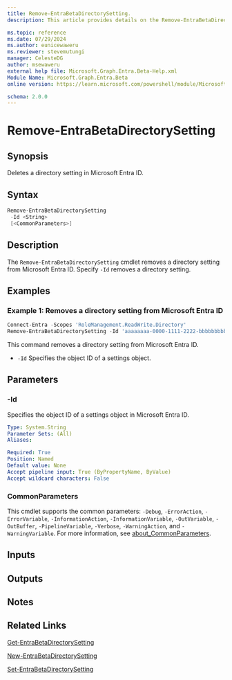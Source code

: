 ```yaml
---
title: Remove-EntraBetaDirectorySetting.
description: This article provides details on the Remove-EntraBetaDirectorySetting command.

ms.topic: reference
ms.date: 07/29/2024
ms.author: eunicewaweru
ms.reviewer: stevemutungi
manager: CelesteDG
author: msewaweru
external help file: Microsoft.Graph.Entra.Beta-Help.xml
Module Name: Microsoft.Graph.Entra.Beta
online version: https://learn.microsoft.com/powershell/module/Microsoft.Graph.Entra.Beta/Remove-EntraBetaDirectorySetting

schema: 2.0.0
---
```


# Remove-EntraBetaDirectorySetting

## Synopsis

Deletes a directory setting in  Microsoft Entra ID.
## Syntax

```powershell
Remove-EntraBetaDirectorySetting 
 -Id <String> 
 [<CommonParameters>]
```

## Description

The `Remove-EntraBetaDirectorySetting` cmdlet removes a directory setting from Microsoft Entra ID. Specify `-Id` removes a directory setting.

## Examples

### Example 1: Removes a directory setting from Microsoft Entra ID

```powershell
Connect-Entra -Scopes 'RoleManagement.ReadWrite.Directory'
Remove-EntraBetaDirectorySetting -Id 'aaaaaaaa-0000-1111-2222-bbbbbbbbbbbb'
```

This command removes a directory setting from Microsoft Entra ID.

- `-Id` Specifies the object ID of a settings object.

## Parameters

### -Id

Specifies the object ID of a settings object in Microsoft Entra ID.

```yaml
Type: System.String
Parameter Sets: (All)
Aliases:

Required: True
Position: Named
Default value: None
Accept pipeline input: True (ByPropertyName, ByValue)
Accept wildcard characters: False
```

### CommonParameters

This cmdlet supports the common parameters: `-Debug`, `-ErrorAction`, `-ErrorVariable`, `-InformationAction`, `-InformationVariable`, `-OutVariable`, `-OutBuffer`, `-PipelineVariable`, `-Verbose`, `-WarningAction`, and `-WarningVariable`. For more information, see [about_CommonParameters](https://go.microsoft.com/fwlink/?LinkID=113216).

## Inputs

## Outputs

## Notes

## Related Links

[Get-EntraBetaDirectorySetting](Get-EntraBetaDirectorySetting.md)

[New-EntraBetaDirectorySetting](New-EntraBetaDirectorySetting.md)

[Set-EntraBetaDirectorySetting](Set-EntraBetaDirectorySetting.md)
